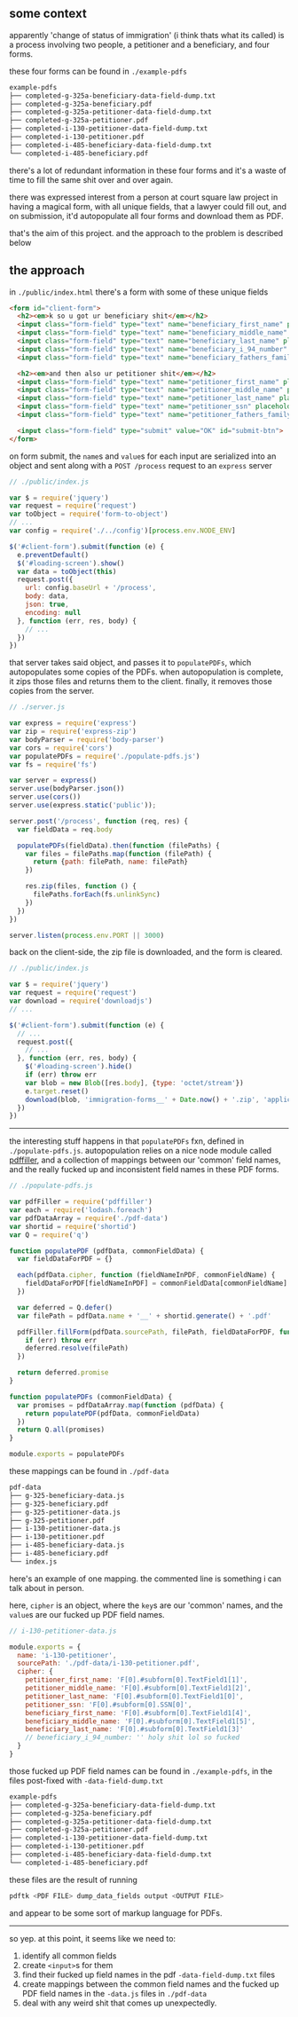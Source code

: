 ## some context

apparently 'change of status of immigration' (i think thats what its called) is a process involving two people, a petitioner and a beneficiary, and four forms.

these four forms can be found in `./example-pdfs`

```bash
example-pdfs
├── completed-g-325a-beneficiary-data-field-dump.txt
├── completed-g-325a-beneficiary.pdf
├── completed-g-325a-petitioner-data-field-dump.txt
├── completed-g-325a-petitioner.pdf
├── completed-i-130-petitioner-data-field-dump.txt
├── completed-i-130-petitioner.pdf
├── completed-i-485-beneficiary-data-field-dump.txt
└── completed-i-485-beneficiary.pdf
```

there's a lot of redundant information in these four forms and it's a waste of time to fill the same shit over and over again.

there was expressed interest from a person at court square law project in having a magical form, with all unique fields, that a lawyer could fill out, and on submission, it'd autopopulate all four forms and download them as PDF.

that's the aim of this project. and the approach to the problem is described below

## the approach

in `./public/index.html` there's a form with some of these unique fields

```html
<form id="client-form">
  <h2><em>k so u got ur beneficiary shit</em></h2>
  <input class="form-field" type="text" name="beneficiary_first_name" placeholder="Given Name (First Name)" />
  <input class="form-field" type="text" name="beneficiary_middle_name" placeholder="Middle Name" />
  <input class="form-field" type="text" name="beneficiary_last_name" placeholder="Family Name (Last Name)" />
  <input class="form-field" type="text" name="beneficiary_i_94_number" placeholder="I-94 Arrival-Departure Record Number" />
  <input class="form-field" type="text" name="beneficiary_fathers_family_name" placeholder="Father's Family Name" />

  <h2><em>and then also ur petitioner shit</em></h2>
  <input class="form-field" type="text" name="petitioner_first_name" placeholder="Given Name (First Name)" />
  <input class="form-field" type="text" name="petitioner_middle_name" placeholder="Middle Name" />
  <input class="form-field" type="text" name="petitioner_last_name" placeholder="Family Name (Last Name)" />
  <input class="form-field" type="text" name="petitioner_ssn" placeholder="Social Security Number (if any)" />
  <input class="form-field" type="text" name="petitioner_fathers_family_name" placeholder="Father's Family Name" />

  <input class="form-field" type="submit" value="OK" id="submit-btn">
</form>
```

on form submit, the `name`s and `value`s for each input are serialized into an object and sent along with a `POST /process` request to an `express` server

```js
// ./public/index.js

var $ = require('jquery')
var request = require('request')
var toObject = require('form-to-object')
// ...
var config = require('./../config')[process.env.NODE_ENV]

$('#client-form').submit(function (e) {
  e.preventDefault()
  $('#loading-screen').show()
  var data = toObject(this)
  request.post({
    url: config.baseUrl + '/process',
    body: data,
    json: true,
    encoding: null
  }, function (err, res, body) {
    // ...
  })
})
```

that server takes said object, and passes it to `populatePDFs`, which autopopulates some copies of the PDFs. when autopopulation is complete, it zips those files and returns them to the client. finally, it removes those copies from the server.

```js
// ./server.js

var express = require('express')
var zip = require('express-zip')
var bodyParser = require('body-parser')
var cors = require('cors')
var populatePDFs = require('./populate-pdfs.js')
var fs = require('fs')

var server = express()
server.use(bodyParser.json())
server.use(cors())
server.use(express.static('public'));

server.post('/process', function (req, res) {
  var fieldData = req.body

  populatePDFs(fieldData).then(function (filePaths) {
    var files = filePaths.map(function (filePath) {
      return {path: filePath, name: filePath}
    })

    res.zip(files, function () {
      filePaths.forEach(fs.unlinkSync)
    })
  })
})

server.listen(process.env.PORT || 3000)
```

back on the client-side, the zip file is downloaded, and the form is cleared.

```js
// ./public/index.js

var $ = require('jquery')
var request = require('request')
var download = require('downloadjs')
// ...

$('#client-form').submit(function (e) {
  // ...
  request.post({
    // ...
  }, function (err, res, body) {
    $('#loading-screen').hide()
    if (err) throw err
    var blob = new Blob([res.body], {type: 'octet/stream'})
    e.target.reset()
    download(blob, 'immigration-forms__' + Date.now() + '.zip', 'application/zip')
  })
})
```

---

the interesting stuff happens in that `populatePDFs` fxn, defined in `./populate-pdfs.js`. autopopulation relies on a nice node module called [pdffiller](https://www.npmjs.com/package/pdffiller), and a collection of mappings between our 'common' field names, and the really fucked up and inconsistent field names in these PDF forms.

```js
// ./populate-pdfs.js

var pdfFiller = require('pdffiller')
var each = require('lodash.foreach')
var pdfDataArray = require('./pdf-data')
var shortid = require('shortid')
var Q = require('q')

function populatePDF (pdfData, commonFieldData) {
  var fieldDataForPDF = {}

  each(pdfData.cipher, function (fieldNameInPDF, commonFieldName) {
    fieldDataForPDF[fieldNameInPDF] = commonFieldData[commonFieldName]
  })

  var deferred = Q.defer()
  var filePath = pdfData.name + '__' + shortid.generate() + '.pdf'

  pdfFiller.fillForm(pdfData.sourcePath, filePath, fieldDataForPDF, function (err) {
    if (err) throw err
    deferred.resolve(filePath)
  })

  return deferred.promise
}

function populatePDFs (commonFieldData) {
  var promises = pdfDataArray.map(function (pdfData) {
    return populatePDF(pdfData, commonFieldData)
  })
  return Q.all(promises)
}

module.exports = populatePDFs
```

these mappings can be found in `./pdf-data`

```bash
pdf-data
├── g-325-beneficiary-data.js
├── g-325-beneficiary.pdf
├── g-325-petitioner-data.js
├── g-325-petitioner.pdf
├── i-130-petitioner-data.js
├── i-130-petitioner.pdf
├── i-485-beneficiary-data.js
├── i-485-beneficiary.pdf
└── index.js
```

here's an example of one mapping. the commented line is something i can talk about in person.

here, `cipher` is an object, where the `key`s are our 'common' names, and the `value`s are our fucked up PDF field names.

```js
// i-130-petitioner-data.js

module.exports = {
  name: 'i-130-petitioner',
  sourcePath: './pdf-data/i-130-petitioner.pdf',
  cipher: {
    petitioner_first_name: 'F[0].#subform[0].TextField1[1]',
    petitioner_middle_name: 'F[0].#subform[0].TextField1[2]',
    petitioner_last_name: 'F[0].#subform[0].TextField1[0]',
    petitioner_ssn: 'F[0].#subform[0].SSN[0]',
    beneficiary_first_name: 'F[0].#subform[0].TextField1[4]',
    beneficiary_middle_name: 'F[0].#subform[0].TextField1[5]',
    beneficiary_last_name: 'F[0].#subform[0].TextField1[3]'
    // beneficiary_i_94_number: '' holy shit lol so fucked
  }
}
```

those fucked up PDF field names can be found in `./example-pdfs`, in the files post-fixed with `-data-field-dump.txt`

```bash
example-pdfs
├── completed-g-325a-beneficiary-data-field-dump.txt
├── completed-g-325a-beneficiary.pdf
├── completed-g-325a-petitioner-data-field-dump.txt
├── completed-g-325a-petitioner.pdf
├── completed-i-130-petitioner-data-field-dump.txt
├── completed-i-130-petitioner.pdf
├── completed-i-485-beneficiary-data-field-dump.txt
└── completed-i-485-beneficiary.pdf
```

these files are the result of running

```bash
pdftk <PDF FILE> dump_data_fields output <OUTPUT FILE>
```

and appear to be some sort of markup language for PDFs.

---

so yep. at this point, it seems like we need to:

1. identify all common fields
2. create `<input>`s for them
3. find their fucked up field names in the pdf `-data-field-dump.txt` files
4. create mappings between the common field names and the fucked up PDF field names in the `-data.js` files in `./pdf-data`
5. deal with any weird shit that comes up unexpectedly.
